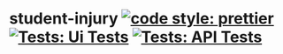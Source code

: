 # student-injury [![code style: prettier](https://img.shields.io/badge/code_style-prettier-ff69b4.svg?style=flat-square)](https://github.com/prettier/prettier) [![Tests: Ui Tests](https://github.com/shama2025/student-injury/actions/workflows/uiTesting.yml/badge.svg)](https://github.com/shama2025/student-injury/actions/workflows/uiTesting.yml) [![Tests: API Tests](https://github.com/shama2025/student-injury/actions/workflows/apiTesting.yml/badge.svg)](https://github.com/shama2025/student-injury/actions/workflows/apiTesting.yml)

